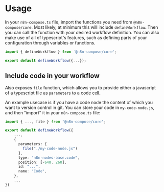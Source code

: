 # Usage

In your `n8n-compose.ts` file, import the functions you need from `@n8n-compose/core`. Most likely, at minimum this will include `defineWorkflow`. Then you can call the function with your desired workflow definition. You can also make use of all of typescript's features, such as defining parts of your configuration through variables or functions.

```ts
import { defineWorkflow } from '@n8n-compose/core';

export default defineWorkflow({...});
```

## Include code in your workflow

Also exposes `file` function, which allows you to provide either a javascript of a typescript file as `parameters` to a code cell.

An example usecase is if you have a code node the content of which you want to version control in git. You can store your code in `my-code-node.js`, and then "import" it in your `n8n-compose.ts` file:

```ts
import { ..., file } from '@n8n-compose/core';

export default defineWorkflow({
    ...,
    {
      parameters: {
        file("./my-code-node.js")
      },
      type: "n8n-nodes-base.code",
      position: [-640, 260],
      id: "...",
      name: "Code",
    },
    ...
})
